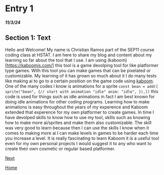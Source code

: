 # Entry 1
##### 11/3/24

## Section 1: Text
Hello and Welcome! My name is Christian Ramos part of the SEP11 course coding class at HSTAT. 
I am here to share my blog and content about my learning so far about the tool that I use.
I am using (kaboom)[https://kaboomjs.com/] this tool is a game devolping tool for like platformer type games. With this tool you can make games that can be pixelated or customizable.
My learning of it has grown so much about it I do many tests like making ai to go to a certain position on the game code using [kaboom](https://kaboomjs.com/#sprite).
One of the many codes I know is animations for a sprite ```const bean = add([ sprite("bean", {// start with animation "idle" anim: "idle", }),])``` this code is used for things such as idle animations in fact I am best known for doing idle animations for other coding programs.
Learning how to make animations is easy throughout the years of my experence and Kaboom extended that experence for my own platformer
to create games. In time I have devolped skills to know how to use my tool, skills such as knowing how to make more ai/sprites and make them also customizable.
The skill was very good to learn because then I can use the skills I know when it comes to making more ai I can make levels in games to be harder each time you increase a level.
It is really fascinating to learn Kaboom it is a useful tool even for my own personal projects I would suggest it to any who want to create their own cosmetic or regular based platformer.





[Next](entry02.md)

[Home](../README.md)
